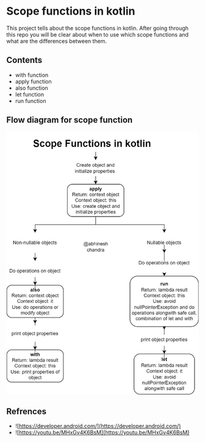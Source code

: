 
# Scope functions in kotlin

This project tells about the scope functions in kotlin. 
After going through this repo you will be clear about when to use
which scope functions and what are the differences between them.


## Contents

- with function
- apply function
- also function
- let function
- run function



## Flow diagram for scope function

![Scope function](https://github.com/abhineshchandra1234/scope-functions-in-kotlin/blob/main/scope%20functions.png)

## Refrences
- ![https://developer.android.com/](https://developer.android.com/)
- ![https://youtu.be/MHxGv4K6BsM](https://youtu.be/MHxGv4K6BsM)


